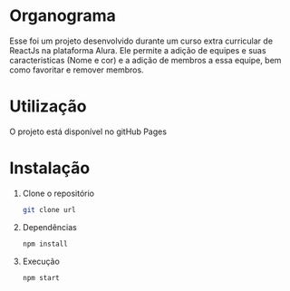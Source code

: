 # Organograma

Esse foi um projeto desenvolvido durante um curso extra curricular de ReactJs na plataforma Alura. Ele permite a adição de equipes e suas caracteristicas (Nome e cor) e a adição de membros a essa equipe, bem como favoritar e remover membros.

# Utilização
O projeto está disponível no gitHub Pages

# Instalação
1. Clone o repositório
    ```bash
    git clone url
    ```
2. Dependências
    ```bash
    npm install
    ```
3. Execução
    ```bash 
    npm start
    ```